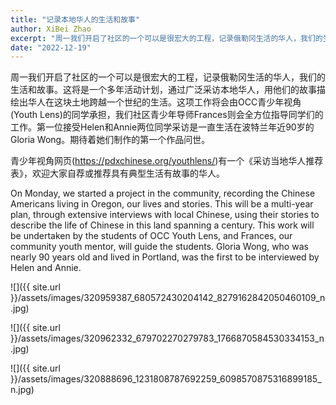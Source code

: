 ```yaml
---
title: "记录本地华人的生活和故事"
author: XiBei Zhao
excerpt: "周一我们开启了社区的一个可以是很宏大的工程，记录俄勒冈生活的华人，我们的生活和故事。这将是一个多年活动计划，通过广泛采访本地华人，用他们的故事描绘出华人在这块土地跨越一个世纪的生活。这项工作将会由OCC青少年视角(Youth Lens)的同学承担，我们社区青少年导师Frances则会全方位指导同学们的工作。第一位接受Helen和Annie两位同学采访是一直生活在波特兰年近90岁的Gloria Wong。期待着她们制作的第一个作品问世。"
date: "2022-12-19"
---
```


周一我们开启了社区的一个可以是很宏大的工程，记录俄勒冈生活的华人，我们的生活和故事。这将是一个多年活动计划，通过广泛采访本地华人，用他们的故事描绘出华人在这块土地跨越一个世纪的生活。这项工作将会由OCC青少年视角(Youth Lens)的同学承担，我们社区青少年导师Frances则会全方位指导同学们的工作。第一位接受Helen和Annie两位同学采访是一直生活在波特兰年近90岁的Gloria Wong。期待着她们制作的第一个作品问世。

青少年视角网页(https://pdxchinese.org/youthlens/)有一个《采访当地华人推荐表》，欢迎大家自荐或推荐具有典型生活有故事的华人。

On Monday, we started a project in the community, recording the Chinese Americans living in Oregon, our lives and stories. This will be a multi-year plan, through extensive interviews with local Chinese, using their stories to describe the life of Chinese in this land spanning a century. This work will be undertaken by the students of OCC Youth Lens, and Frances, our community youth mentor, will guide the students. Gloria Wong, who was nearly 90 years old and lived in Portland, was the first to be interviewed by Helen and Annie.

![]({{ site.url }}/assets/images/320959387_680572430204142_8279162842050460109_n.jpg)

![]({{ site.url }}/assets/images/320962332_679702270279783_1766870584530334153_n.jpg)

![]({{ site.url }}/assets/images/320888696_1231808787692259_6098570875316899185_n.jpg)
